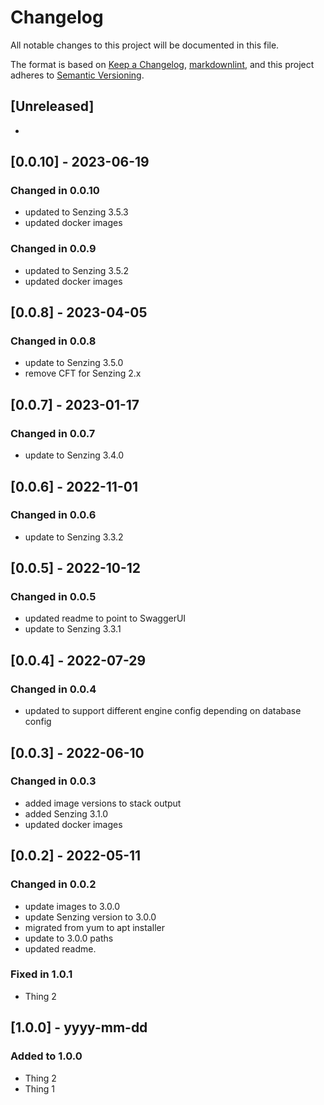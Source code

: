 # Changelog

All notable changes to this project will be documented in this file.

The format is based on [Keep a Changelog](https://keepachangelog.com/en/1.0.0/),
[markdownlint](https://dlaa.me/markdownlint/),
and this project adheres to [Semantic Versioning](https://semver.org/spec/v2.0.0.html).

## [Unreleased]

-

## [0.0.10] - 2023-06-19


### Changed in 0.0.10

- updated to Senzing 3.5.3
- updated docker images

### Changed in 0.0.9

- updated to Senzing 3.5.2
- updated docker images

## [0.0.8] - 2023-04-05

### Changed in 0.0.8

- update to Senzing 3.5.0
- remove CFT for Senzing 2.x

## [0.0.7] - 2023-01-17

### Changed in 0.0.7

- update to Senzing 3.4.0

## [0.0.6] - 2022-11-01

### Changed in 0.0.6

- update to Senzing 3.3.2

## [0.0.5] - 2022-10-12

### Changed in 0.0.5

- updated readme to point to SwaggerUI
- update to Senzing 3.3.1

## [0.0.4] - 2022-07-29

### Changed in 0.0.4

- updated to support different engine config depending on database config

## [0.0.3] - 2022-06-10

### Changed in 0.0.3

- added image versions to stack output
- added Senzing 3.1.0
- updated docker images

## [0.0.2] - 2022-05-11

### Changed in 0.0.2

- update images to 3.0.0
- update Senzing version to 3.0.0
- migrated from yum to apt installer
- update to 3.0.0 paths
- updated readme.

### Fixed in 1.0.1

- Thing 2

## [1.0.0] - yyyy-mm-dd

### Added to 1.0.0

- Thing 2
- Thing 1
